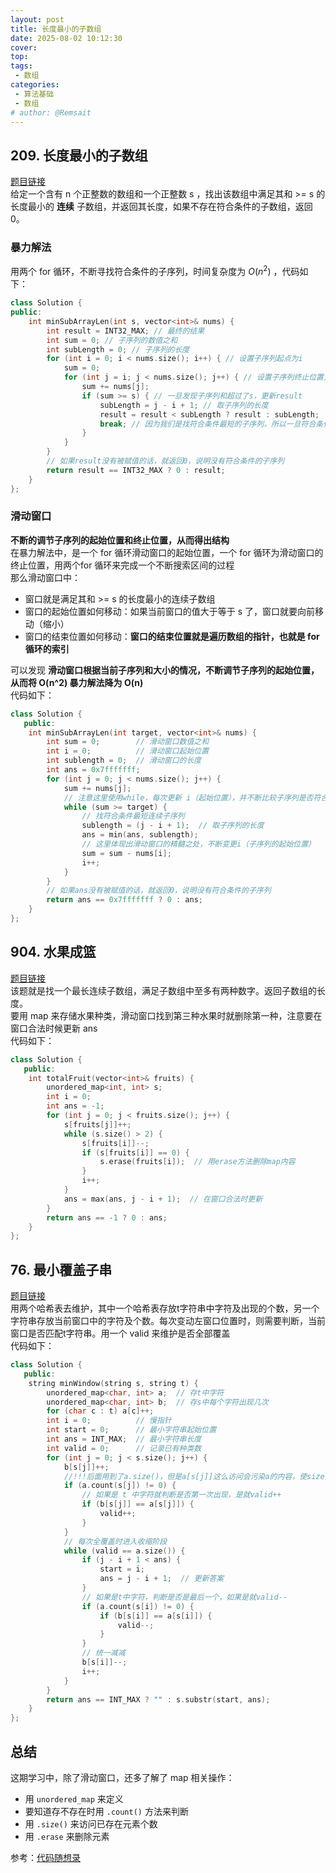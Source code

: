 ```yaml
---
layout: post
title: 长度最小的子数组
date: 2025-08-02 10:12:30
cover: 
top: 
tags: 
 - 数组
categories: 
 - 算法基础
 - 数组
# author: @Remsait
---
```

## 209. 长度最小的子数组
[题目链接](https://leetcode.cn/problems/minimum-size-subarray-sum/)  
给定一个含有 n 个正整数的数组和一个正整数 s ，找出该数组中满足其和 >= s 的长度最小的 **连续** 子数组，并返回其长度，如果不存在符合条件的子数组，返回 0。  
### 暴力解法
用两个 for 循环，不断寻找符合条件的子序列，时间复杂度为 $O(n^2)$ ，代码如下：  
```c++
class Solution {
public:
    int minSubArrayLen(int s, vector<int>& nums) {
        int result = INT32_MAX; // 最终的结果
        int sum = 0; // 子序列的数值之和
        int subLength = 0; // 子序列的长度
        for (int i = 0; i < nums.size(); i++) { // 设置子序列起点为i
            sum = 0;
            for (int j = i; j < nums.size(); j++) { // 设置子序列终止位置为j
                sum += nums[j];
                if (sum >= s) { // 一旦发现子序列和超过了s，更新result
                    subLength = j - i + 1; // 取子序列的长度
                    result = result < subLength ? result : subLength;
                    break; // 因为我们是找符合条件最短的子序列，所以一旦符合条件就break
                }
            }
        }
        // 如果result没有被赋值的话，就返回0，说明没有符合条件的子序列
        return result == INT32_MAX ? 0 : result;
    }
};
```

### 滑动窗口
**不断的调节子序列的起始位置和终止位置，从而得出结构**  
在暴力解法中，是一个 for 循环滑动窗口的起始位置，一个 for 循环为滑动窗口的终止位置，用两个for 循环来完成一个不断搜索区间的过程  
那么滑动窗口中：  
* 窗口就是满足其和 >= s 的长度最小的连续子数组
* 窗口的起始位置如何移动：如果当前窗口的值大于等于 s 了，窗口就要向前移动（缩小）
* 窗口的结束位置如何移动：**窗口的结束位置就是遍历数组的指针，也就是 for 循环的索引**


可以发现 **滑动窗口根据当前子序列和大小的情况，不断调节子序列的起始位置，从而将 O(n^2) 暴力解法降为 O(n)**  
代码如下：  
```c++
class Solution {
   public:
    int minSubArrayLen(int target, vector<int>& nums) {
        int sum = 0;        // 滑动窗口数值之和
        int i = 0;          // 滑动窗口起始位置
        int sublength = 0;  // 滑动窗口的长度
        int ans = 0x7fffffff;
        for (int j = 0; j < nums.size(); j++) {
            sum += nums[j];
            // 注意这里使用while，每次更新 i（起始位置），并不断比较子序列是否符合条件
            while (sum >= target) {
                // 找符合条件最短连续子序列
                sublength = (j - i + 1);  // 取子序列的长度
                ans = min(ans, sublength);
                // 这里体现出滑动窗口的精髓之处，不断变更i（子序列的起始位置）
                sum = sum - nums[i];
                i++;
            }
        }
        // 如果ans没有被赋值的话，就返回0，说明没有符合条件的子序列
        return ans == 0x7fffffff ? 0 : ans;
    }
};
```

## 904. 水果成篮
[题目链接](https://leetcode.cn/problems/fruit-into-baskets/description/)  
该题就是找一个最长连续子数组，满足子数组中至多有两种数字。返回子数组的长度。  
要用 map 来存储水果种类，滑动窗口找到第三种水果时就删除第一种，注意要在窗口合法时候更新 ans  
代码如下：
```c++
class Solution {
   public:
    int totalFruit(vector<int>& fruits) {
        unordered_map<int, int> s;
        int i = 0;
        int ans = -1;
        for (int j = 0; j < fruits.size(); j++) {
            s[fruits[j]]++;
            while (s.size() > 2) {
                s[fruits[i]]--;
                if (s[fruits[i]] == 0) {
                    s.erase(fruits[i]);  // 用erase方法删除map内容
                }
                i++;
            }
            ans = max(ans, j - i + 1);  // 在窗口合法时更新
        }
        return ans == -1 ? 0 : ans;
    }
};
```

## 76. 最小覆盖子串
[题目链接](https://leetcode.cn/problems/minimum-window-substring/description/)  
用两个哈希表去维护，其中一个哈希表存放t字符串中字符及出现的个数，另一个字符串存放当前窗口中的字符及个数。每次变动左窗口位置时，则需要判断，当前窗口是否匹配t字符串。用一个 valid 来维护是否全部覆盖  
代码如下：
```c++
class Solution {
   public:
    string minWindow(string s, string t) {
        unordered_map<char, int> a;  // 存t中字符
        unordered_map<char, int> b;  // 存s中每个字符出现几次
        for (char c : t) a[c]++;
        int i = 0;          // 慢指针
        int start = 0;      // 最小字符串起始位置
        int ans = INT_MAX;  // 最小字符串长度
        int valid = 0;      // 记录已有种类数
        for (int j = 0; j < s.size(); j++) {
            b[s[j]]++;
            //!!!后面用到了a.size()，但是a[s[j]]这么访问会污染a的内容，使size失真
            if (a.count(s[j]) != 0) {
                // 如果是 t 中字符就判断是否第一次出现，是就valid++
                if (b[s[j]] == a[s[j]]) {
                    valid++;
                }
            }
            // 每次全覆盖时进入收缩阶段
            while (valid == a.size()) {
                if (j - i + 1 < ans) {
                    start = i;
                    ans = j - i + 1;  // 更新答案
                }
                // 如果是t中字符，判断是否是最后一个，如果是就valid--
                if (a.count(s[i]) != 0) {
                    if (b[s[i]] == a[s[i]]) {
                        valid--;
                    }
                }
                // 统一减减
                b[s[i]]--;
                i++;
            }
        }
        return ans == INT_MAX ? "" : s.substr(start, ans);
    }
};
```

## 总结
这期学习中，除了滑动窗口，还多了解了 map 相关操作：
* 用 `unordered_map` 来定义
* 要知道存不存在时用 `.count()` 方法来判断
* 用 `.size()` 来访问已存在元素个数
* 用 `.erase` 来删除元素



参考：[代码随想录](https://programmercarl.com/0209.%E9%95%BF%E5%BA%A6%E6%9C%80%E5%B0%8F%E7%9A%84%E5%AD%90%E6%95%B0%E7%BB%84.html)